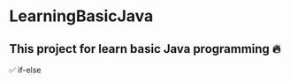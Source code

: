# LearningBasicJava
## This project for learn basic Java programming :fire:
:white_check_mark: if-else
